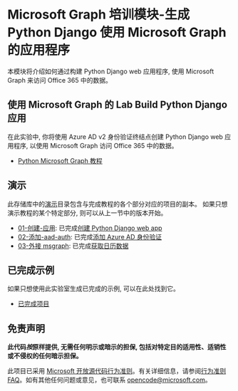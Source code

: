 # <a name="microsoft-graph-training-module---build-python-django-apps-with-microsoft-graph"></a>Microsoft Graph 培训模块-生成 Python Django 使用 Microsoft Graph 的应用程序

本模块将介绍如何通过构建 Python Django web 应用程序, 使用 Microsoft Graph 来访问 Office 365 中的数据。

## <a name="lab---build-python-django-apps-with-microsoft-graph"></a>使用 Microsoft Graph 的 Lab Build Python Django 应用

在此实验中, 你将使用 Azure AD v2 身份验证终结点创建 Python Django web 应用程序, 以使用 Microsoft Graph 访问 Office 365 中的数据。

- [Python Microsoft Graph 教程](https://docs.microsoft.com/graph/training/python-tutorial)

## <a name="demos"></a>演示

此存储库中的[演示](./Demos)目录包含与完成教程的各个部分对应的项目的副本。 如果只想演示教程的某个特定部分, 则可以从上一节中的版本开始。

- [01-创建-应用](Demos/01-create-app): 已完成[创建 Python Django web app](https://docs.microsoft.com/graph/training/python-tutorial?tutorial-step=1)
- [02-添加-aad-auth](Demos/02-add-aad-auth): 已完成[添加 Azure AD 身份验证](https://docs.microsoft.com/graph/training/python-tutorial?tutorial-step=3)
- [03-外接 msgraph](Demos/03-add-msgraph): 已完成[获取日历数据](https://docs.microsoft.com/graph/training/python-tutorial?tutorial-step=4)

## <a name="completed-sample"></a>已完成示例

如果只想使用此实验室生成已完成的示例, 可以在此处找到它。

- [已完成项目](Demos/03-add-msgraph)

## <a name="disclaimer"></a>免责声明

**此代码*按*原样提供, 无需任何明示或暗示的担保, 包括对特定目的适用性、适销性或不侵权的任何暗示担保。**

此项目已采用 [Microsoft 开放源代码行为准则](https://opensource.microsoft.com/codeofconduct/)。有关详细信息，请参阅[行为准则 FAQ](https://opensource.microsoft.com/codeofconduct/faq/)。如有其他任何问题或意见，也可联系 [opencode@microsoft.com](mailto:opencode@microsoft.com)。
